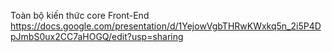 Toàn bộ kiến thức core Front-End <br>
https://docs.google.com/presentation/d/1YejowVgbTHRwKWxkq5n_2i5P4DpJmbS0ux2CC7aHOGQ/edit?usp=sharing
